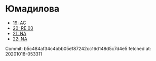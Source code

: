 # Юмадилова
- [19: AC](19.md)
- [20: RE 03](20.md)
- [21: NA](21.md)
- [22: NA](22.md)

Commit: b5c484af34c4bbb05e187242cc16d148d5c7d4e5
 fetched at: 20201018-053311
